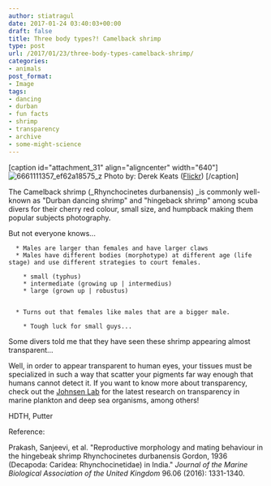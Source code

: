 ```yaml
---
author: stiatragul
date: 2017-01-24 03:40:03+00:00
draft: false
title: Three body types?! Camelback shrimp
type: post
url: /2017/01/23/three-body-types-camelback-shrimp/
categories:
- animals
post_format:
- Image
tags:
- dancing
- durban
- fun facts
- shrimp
- transparency
- archive
- some-might-science
---
```


[caption id="attachment_31" align="aligncenter" width="640"]![6661111357_ef62a18575_z](https://somemightscience.files.wordpress.com/2017/01/6661111357_ef62a18575_z.jpg)
Photo by: Derek Keats ([Flickr](https://www.flickr.com/photos/dkeats/6661111357/in/photolist-8rUvm1-4t8UKP-8rVfME-b9BXyB-8skCD9-b9BWkx-aB1qYo-vbCQpA-vbENxf-NpPoD8-uBAuY-8u6VZs-b9BX5V-gYQDAy-C4pARk)) [/caption]

The Camelback shrimp (_Rhynchocinetes durbanensis) _is commonly well-known as "Durban dancing shrimp" and "hingeback shrimp" among scuba divers for their cherry red colour, small size, and humpback making them popular subjects photography.<!-- more -->

But not everyone knows...



	  * Males are larger than females and have larger claws
	  * Males have different bodies (morphotype) at different age (life stage) and use different strategies to court females.

	    * small (typhus)
	    * intermediate (growing up | intermedius)
	    * large (grown up | robustus)


	  * Turns out that females like males that are a bigger male.

	    * Tough luck for small guys...



Some divers told me that they have seen these shrimp appearing almost transparent...

Well, in order to appear transparent to human eyes, your tissues must be specialized in such a way that scatter your pigments far way enough that humans cannot detect it. If you want to know more about transparency, check out the [Johnsen Lab](http://sites.biology.duke.edu/johnsenlab/research/ultratrans.html) for the latest research on transparency in marine plankton and deep sea organisms, among others!

HDTH,
Putter

Reference:


Prakash, Sanjeevi, et al. "Reproductive morphology and mating behaviour in the hingebeak shrimp Rhynchocinetes durbanensis Gordon, 1936 (Decapoda: Caridea: Rhynchocinetidae) in India." _Journal of the Marine Biological Association of the United Kingdom_ 96.06 (2016): 1331-1340.
